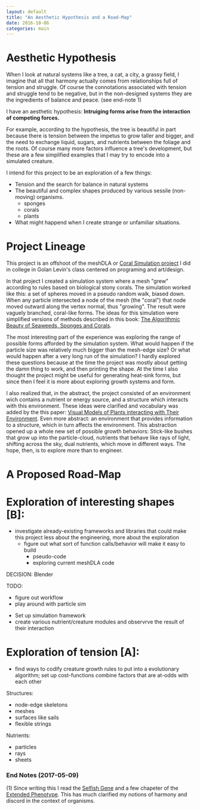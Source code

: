 ```yaml
---
layout: default
title: "An Aesthetic Hypothesis and a Road-Map" 
date: 2016-10-06
categories: main
---
```

# Aesthetic Hypothesis

When I look at natural systems like a tree, a cat, a city, a grassy field, I imagine that all that harmony actually comes from relationships full of tension and struggle. Of course the connotations associated with tension and struggle tend to be negative, but in the non-designed systems they are the ingredients of balance and peace. (see end-note 1)

I have an aesthetic hypothesis: **Intruiging forms arise from the interaction of competing forces.**

For example, according to the hypothesis, the tree is beautiful in part because there is tension between the impetus to grow taller and bigger, and the need to exchange liquid, sugars, and nutrients between the foliage and the roots. Of course many more factors influence a tree's development, but these are a few simplified examples that I may try to encode into a simulated creature.

I intend for this project to be an exploration of a few things:
* Tension and the search for balance in natural systems
* The beautiful and complex shapes produced by various sessile (non-moving) organisms.
	- sponges
	- corals
	- plants
* What might happend when I create strange or unfamiliar situations. 

# Project Lineage
This project is an offshoot of the meshDLA or [Coral Simulation project](http://golancourses.net/2013/projects/study-for-biomimetic-heat-sinks-coral-growth/) I did in college in Golan Levin's class centered on programing and art/design.

In that project I created a simulation system where a mesh "grew" according to rules based on biological stony corals. The simulation worked like this: a set of spheres moved in a pseudo random walk, biased down. When any particle intersected a node of the mesh (the "coral") that node moved outward along the vertex normal, thus "growing". The result were vaguely branched, coral-like forms. The ideas for this simulation were simplified versions of methods described in this book: [The Algorithmic Beauty of Seaweeds, Sponges and Corals](http://www.springer.com/us/book/9783540677000).

The most interesting part of the experience was exploring the range of possible forms afforded by the simulation system. What would happen if the particle size was relatively much bigger than the mesh-edge size? Or what would happen after a very long run of the simulation? I hardly explored these questions because at the time the project was mostly about getting the damn thing to work, and then printing the shape. At the time I also thought the project might be useful for generating heat-sink forms, but since then I feel it is more about exploring growth systems and form.

I also realized that, in the abstract, the project consisted of an environment wich contains a nutrient or energy source, and a structure which interacts with this environment. These ideas were clarified and vocabulary was added by the this paper: [Visual Models of Plants interacting with Their Environment][1]. Even more abstract: an environment that provides information to a structure, which in turn affects the environment.
This abstraction opened up a whole new set of possible growth behaviors: Stick-like bushes that grow up into the particle-cloud, nutrients that behave like rays of light, shifting across the sky, dual nutrients, which move in different ways.
The hope, then, is to explore more than to engineer.

# A Proposed Road-Map
# Exploration of interesting shapes [B]:
* investigate already-existing frameworks and libraries that could make this project less about the engineering, more about the exploration
	* figure out what sort of function calls/behavior will make it easy to build
		* pseudo-code
		* exploring current meshDLA code 

DECISION: Blender

TODO:
- figure out workflow
- play around with particle sim
* Set up simulation framework
* create various nutrient/creature modules and observrve the result of their interaction

# Exploration of tension [A]:
* find ways to codify creature growth rules to put into a evolutionary algorithm; set up cost-functions combine factors that are at-odds with each other

Structures:
* node-edge skeletons
* meshes
* surfaces like sails
* flexible strings

Nutrients:
* particles
* rays
* sheets



[1]: http://algorithmicbotany.org/papers/enviro.sig96.pdf 

### End Notes (2017-05-09)
(1) Since writing this I read the [Selfish Gene](https://en.wikipedia.org/wiki/The_Selfish_Gene) and a few chapeter of the [Extended Phenotype](https://en.wikipedia.org/wiki/The_Extended_Phenotype). This has much clarified my notions of harmony and discord in the context of organisms.



